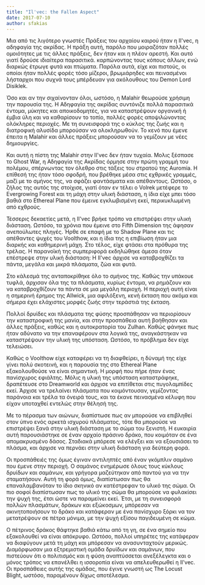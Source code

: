 ```yaml
---
title: "Il'vec: the Fallen Aspect"
date: 2017-07-10
author: sfakias
---
```


Μια από τις λιγότερο γνωστές Πράξεις του αρχαίου καιρού ήταν η Il'vec, η
αδηφαγία της ακρίδας. H πράξη αυτή, παρόλο που μοιραζόταν πολλές ομοιότητες με
τις άλλες πράξεις, δεν ήταν και η πλέον αρεστή. Και αυτό γιατί δρούσε
ιδιαίτερα παρασιτικά. καρπώνοντας τους κόπους άλλων, ενώ διαρκώς έτρωγε φυτά
και πτώματα. Παρόλα αυτά, είχε και πιστούς, οι οποίοι ήταν πολλές φορές τόσο
μίζεροι, βρωμιάρηδες και πεινασμένοι λήσταρχοι που συχνά τους μπέρδευαν για
ακόλουθους του Demon Lord Disiklek.



Όσο και αν την σιχαίνονταν όλοι, ωστόσο, η Malahir θεωρούσε χρήσιμη την
παρουσία της. Η Αδηφαγία της ακρίδας συντόνιζε πολλά παρασιτικά έντομα,
μύκητες και αποικοδομητές, για να καταστρέψουν οργανική ή έμβια ύλη και να
καθαρίσουν το τοπίο, πολλές φορές αποψιλώνοντας ολόκληρες περιοχές. Με τη
συνεισφορά της ο κύκλος της ζωής και η διατροφική αλυσίδα μπορούσαν να
ολοκληρωθούν. Το κενό που έμενε έπειτα η Malahir και άλλες πράξεις μπορούσαν
να το γεμίζουν με νέες δημιουργίες.



Και αυτή η πίστη της Malahir στην Il'vec δεν ήταν τυχαία. Μολις ξέσπασε το
Ghost War, η Αδηφαγία της Ακρίδας όρμησε στην πρώτη γραμμή του πολέμου,
σπέρνωντας τον όλεθρο στις τάξεις του στρατού της Auromia. Η επίθεσή της ήταν
τόσο σφοδρή, που βρέθηκε μέσα στις εχθρικές γραμμές, μαζί με το σμήνος της, να
σφάζει φαντάσματα και απέθαντους. Ωστόσο, ο ζήλος της αυτός της στοίχισε,
γιατί όταν εν τέλει ο Volrek μετέφερε το Evergrowing Forest και τη μάχη στην
υλική διάσταση, η ίδια είχε μπει τόσο βαθιά στο Ethereal Plane που έμεινε
εγκλωβισμένη εκεί, περικυκλωμένη από εχθρούς.



Τέσσερις δεκαετίες μετά, η Il'vec βρήκε τρόπο να επιστρέψει στην υλική
διάσταση. Ωστόσο, τα χρόνια που έμεινε στο Fifth Dimension της άφησαν
ανεπούλωτες πληγές. Ήρθε σε επαφή με το Shadow Plane και τις απέθαντες ψυχές
του Voolthow, και η ίδια της η επιβίωση ήταν μια διαρκής και καθημερινή μάχη.
Στο τέλος, είχε φτάσει στα πρόθυρα της τρέλας. Η παρανοϊκή της συμπεριφορά
εκδηλώθηκε άμεσα όταν επέστρεψε στην υλική διάσταση: H Il'vec άρχισε να
καταβροχθίζει τα πάντα, μεγάλα και μικρά πλάσματα, ζώα και φυτά.



Στο κάλεσμά της ανταποκρίθηκε όλο το σμήνος της. Καθώς την υπάκουε τυφλά,
άρχισαν όλα της τα πλάσματα, κυρίως έντομα, να ρημάζουν και να καταβροχθίζουν
τα πάντα σε μια μεγάλη περιοχή. Η περιοχή αυτή είναι η σημερινή έρημος της
Allwick, μια αφιλόξενη, κενή έκταση που ακόμα και σήμερα έχει ελάχιστες μορφές
ζωής στην τεράστιά της έκταση.



Πολλοί δρυίδες και πλάσματα της φύσης προσπάθησαν να περιορίσουν την
καταστροφική της μανία, και στην προσπάθεια αυτή βοήθησαν και άλλες πράξεις,
καθώς και η αυτοκρατορία του Zulhan. Καθώς φάνηκε πως ήταν αδύνατο να την
επαναφέρουν στα λογικά της, αναγκάστηκαν να καταστρέψουν την υλική της
υπόσταση. Ωστόσο, το πρόβλημα δεν είχε τελειώσει.



Καθώς ο Voolthow είχε καταφέρει να τη διαφθείρει, η δύναμή της είχε γίνει πολύ
σκοτεινή, και η παρουσία της στο Ethereal Plane εξακολουθούσε να είναι
σημαντική. Η μορφή που πήρε ήταν ένας πανίσχυρος εφιάλτης. Μόλις η υλική της
υπόσταση καταστράφηκε, δραπέτευσε στο Dreamworld και άρχισε να επιτίθεται στις
πυγολαμπίδες εκεί. Άρχισε να τρελαίνει πλάσματα που κοιμόντουσαν, γεμίζοντας
παράνοια και τρέλα τα όνειρά τους, και τα έκανε πεινασμένα κέλυφη που είχαν
υποταχθεί εντελώς στην θέλησή της.



Με το πέρασμα των αιώνων, διαπίστωσε πως αν μπορούσε να επιβληθεί στον ύπνο
ενός αρκετά ισχυρού πλάσματος, τότε θα μπορούσε να επιστρέψει ξανά στην υλική
διάσταση με το σώμα του ξενιστή. Η ευκαιρία αυτή παρουσιάστηκε σε έναν αρχαίο
πράσινο δράκο, που κοιμόταν σε ένα απομακρυσμένο δάσος. Σταδιακά μπόρεσε να
ελέγξει και να εξουσιάσει το πλάσμα, και άρχισε να περνάει στην υλική διάσταση
για δεύτερη φορά.



Οι προσπάθειές της όμως έγιναν αντιληπτές από έναν γκόμπλιν σαμάνο που έμενε
στην περιοχή. Ο σαμάνος ενημέρωσε όλους τους κύκλους δρυίδων και σαμάνων, και
γρήγορα μαζεύτηκαν από παντού για να την σταματήσουν. Αυτή τη φορά όμως,
διαπίστωσαν πως θα επαναλαμβανόταν το ίδιο σκηνικό αν κατέστρεφαν το υλικό της
σώμα. Οι πιο σοφοί διαπίστωσαν πως το υλικό της σώμα θα μπορούσε να φυλακίσει
την ψυχή της, έτσι ώστε να παραμείνει εκεί. Έτσι, με τη συνεισφορά πολλών
πλασμάτων, δράκων και εξώκοσμων, μπόρεσαν να ακινητοποιήσουν το δράκο και
κατάφεραν με ένα πανίσχυρο ξόρκι να τον μετατρέψουν σε πέτρα μόνιμα, με την
ψυχή εξίσου παγιδευμένη σε κώμα.



Ο πέτρινος δράκος θάφτηκε βαθιά κάτω από τη γη, σε ένα σημείο που εξακολουθεί
να είναι απόκρυφο. Ωστόσο, πολλοί υπηρέτες της κατάφεραν να διαφύγουν μετά τη
μάχη και μπόρεσαν να ανασυνταχτούν μερικώς. Διαμόρφωσαν μια εξτρεμιστική ομάδα
δρυίδων και σαμάνων, που πιστεύουν ότι ο πολιτισμός και η φύση αναπτύσσεται
ανεξέλεγκτα και ο μόνος τρόπος να επανέλθει η ισσοροπία είναι να απελευθερωθεί
η Il'vec. Οι προσπάθειες αυτής της ομάδας, που έγινε γνωστή ως The Locust
Blight, ωστόσο, παραμένουν δίχως αποτέλεσμα.


